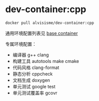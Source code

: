 # dev-container:cpp

```bash
docker pull alvisisme/dev-container:cpp
```

通用环境配置列表见 [base container](../base/README.md)

专属环境配置：

* 编译器 g++ clang
* 构建工具 autotools make cmake
* 代码风格 clang-format
* 静态分析 cppcheck
* 文档生成 doxygen
* 单元测试 google test
* 单元测试覆盖率 gcovr
